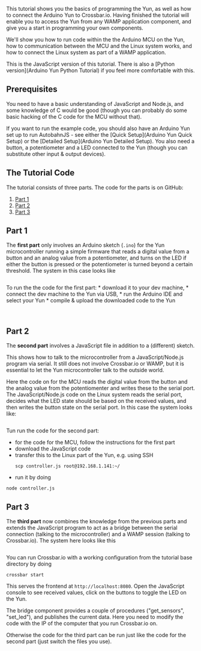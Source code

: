 <div class="topimage_container">
   <img class="topimage" src="../../static/img/iotcookbook/yun_tutorial_hardware.jpg" alt="">   
</div>

This tutorial shows you the basics of programming the Yun, as well as how to connect the Arduino Yun to Crossbar.io. Having finished the tutorial will enable you to access the Yun from any WAMP application component, and give you a start in programming your own components.

We'll show you how to run code within the the Arduino MCU on the Yun, how to communication between the MCU and the Linux system works, and how to connect the Linux system as part of a WAMP application. 

This is the JavaScript version of this tutorial. There is also a [Python version](Arduino Yun Python Tutorial) if you feel more comfortable with this.

## Prerequisites

You need to have a basic understanding of JavaScript and Node.js, and some knowledge of C would be good (though you can probably do some basic hacking of the C code for the MCU without that). 

If you want to run the example code, you should also have an Arduino Yun set up to run AutobahnJS - see either the [Quick Setup](Arduino Yun Quick Setup) or the [Detailed Setup](Arduino Yun Detailed Setup). You also need a button, a potentiometer and a LED connected to the Yun (though you can substitute other input & output devices).

## The Tutorial Code

The tutorial consists of three parts. The code for the parts is on GitHub:

1. [Part 1](https://github.com/crossbario/crossbarexamples/tree/master/iotcookbook/device/yun/tutorial/tutorial1)
2. [Part 2](https://github.com/crossbario/crossbarexamples/tree/master/iotcookbook/device/yun/tutorial/tutorial2)
3. [Part 3](https://github.com/crossbario/crossbarexamples/tree/master/iotcookbook/device/yun/tutorial/tutorial3)

## Part 1

The **first part** only involves an Arduino sketch (`.ino`) for the Yun microcontroller running a simple firmware that reads a digital value from a button and an analog value from a potentiometer, and turns on the LED if either the button is pressed or the potentiometer is turned beyond a certain threshold. The system in this case looks like

<img src="../../static/img/iotcookbook/yun_tutorial_part1.jpg" alt="" />

To run the the code for the first part:
    * download it to your dev machine, 
    * connect the dev machine to the Yun via USB, 
    * run the Arduino IDE and select your Yun
    * compile & upload the downloaded code to the Yun

<img src="../../static/img/iotcookbook/verify_sketch.png" alt="" />

<img src="../../static/img/iotcookbook/upload_sketch.png" alt="" />

## Part 2

The **second part** involves a JavaScript file in addition to a (different) sketch.

This shows how to talk to the microcontroller from a JavaScript/Node.js program via serial. It still does not involve Crossbar.io or WAMP, but it is essential to let the Yun microcontroller talk to the outside world.

Here the code on for the MCU reads the digital value from the button and the analog value from the potentiomenter and writes these to the serial port. The JavaScript/Node.js code on the Linux system reads the serial port, decides what the LED state should be based on the received values, and then writes the button state on the serial port. In this case the system looks like:

<img src="../../static/img/iotcookbook/yun_tutorial_part2.jpg" alt="" />

Tun run the code for the second part:

* for the code for the MCU, follow the instructions for the first part
* download the JavaScript code
* transfer this to the Linux part of the Yun, e.g. using SSH
    ```shell
    scp controller.js root@192.168.1.141:~/
    ```
* run it by doing
```
node controller.js
```

## Part 3

The **third part** now combines the knowledge from the previous parts and extends the JavaScript program to act as a bridge between the serial connection (talking to the microcontroller) and a WAMP session (talking to Crossbar.io). The system here looks like this

<img src="../../static/img/iotcookbook/yun_tutorial_part3.jpg" alt="" />

You can run Crossbar.io with a working configuration from the tutorial base directory by doing

```
crossbar start
```

This serves the frontend at `http://localhost:8080`. Open the JavaScript console to see received values, click on the buttons to toggle the LED on the Yun. 

The bridge component provides a couple of procedures ("get_sensors", "set_led"), and publishes the current data. Here you need to modify the code with the IP of the computer that you run Crossbar.io on.

Otherwise the code for the third part can be run just like the code for the second part (just switch the files you use).
